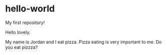 # hello-world
My first repository!

Hello lovely.

My name is Jordan and I eat pizza. Pizza eating is very important to me. Do you eat pizzza?
